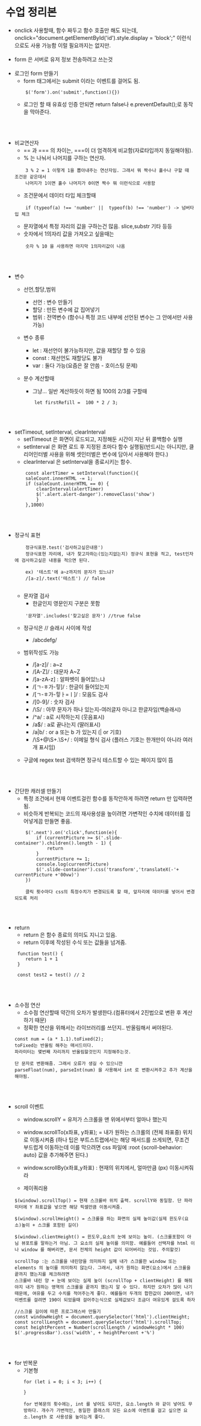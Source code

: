 # 수업 정리본

- onclick 사용할때, 함수 짜두고 함수 호출만 해도 되는데, 
onclick="document.getElementById('id').style.display = 'block';" 이런식으로도 사용 가능함 이럴 필요까지는 없지만.
<br><br>
- form 은 서버로 유저 정보 전송하려고 쓰는것
<br><br>
- 로그인 form 만들기
    - form 태그에서는 submit 이라는 이벤트를 걸어도 됨. 
    ``` 
        $('form').on('submit',function(){}) 
    ```
    - 로그인 할 때 유효성 인증 안되면 return false나 e.preventDefault();로 동작을 막아준다.

<br><br>
- 비교연산자
    - == 과 === 의 차이는, ===이 더 엄격하게 비교함(자료타입까지 동일해야됨).
    - % 는 나눠서 나머지를 구하는 연산자. 
    ```
        3 % 2 = 1 이렇게 1을 뽑아내주는 연산자임. 그래서 뭐 짝수나 홀수나 구할 때 조건문 같은데서
        나머지가 1이면 홀수 나머지가 0이면 짝수 뭐 이런식으로 사용함
    ```
    - 조건문에서 데이터 타입 체크할때
    ```
        if (typeof(a) !== 'number' ||  typeof(b) !== 'number') -> 넘버타입 체크
    ```
    - 문자열에서 특정 자리의 값을 구하는건 많음. slice,substr 기타 등등<br>
    - 숫자에서 1의자리 값을 가져오고 싶을때는 
    ```
        숫자 % 10 을 사용하면 마지막 1의자리값이 나옴
    ```

<br><br>

- 변수
    - 선언,할당,범위
        - 선언 : 변수 만들기
        - 할당 : 만든 변수에 값 집어넣기
        - 범위 : 전역변수 (함수나 특정 코드 내부에 선언된 변수는 그 안에서만 사용가능)

    - 변수 종류
        - let : 재선언이 불가능하지만, 값을 재할당 할 수 있음
        - const : 재선언도 재할당도 불가
        - var : 둘다 가능(요즘은 잘 안씀 - 호이스팅 문제)

    - 분수 계산할때
        - 그냥... 일반 계산하듯이 하면 됨 100의 2/3를 구할때 
        ```
            let firstRefill =  100 * 2 / 3;
        ```

<br><br>

- setTimeout, setInterval, clearInterval
    - setTimeout 은 화면이 로드되고, 지정해둔 시간이 지난 뒤 콜백함수 실행
    - setInterval 은 화면 로드 후 지정된 초마다 함수 실행됨(반드시는 아니지만, 클리어인터벌 사용을 위해 셋인터벌은 변수에 담아서 사용해야 한다.)
    - clearInterval 은 setInterval을 종료시키는 함수.
    ```
        const alertTimer = setInterval(function(){
        saleCount.innerHTML -= 1;
        if (saleCount.innerHTML == 0) {
            clearInterval(alertTimer)
            $('.alert.alert-danger').removeClass('show')
            }
        },1000)
    ```

<br><br>

- 정규식 표현
    ```
        정규식표현.test('검사하고싶은내용')
        정규식표현 자리에, 내가 찾고자하는(있는지없는지) 정규식 표현을 적고, test인자에 검사하고싶은 내용을 적으면 된다. 

        ex) '테스트'에 a~z까지의 문자가 있느냐?
        /[a-z]/.text('테스트') // false
        
    ```

    - 문자열 검사
        - 한글인지 영문인지 구분은 못함 
    ```
        '문자열'.includes('찾고싶은 문자') //true false
    ```
    - 정규식은 // 슬래시 사이에 작성
        - /abcdefg/
    - 범위작성도 가능
        - /[a-z]/ : a~z
        - /[A-Z]/ : 대문자 A~Z
        - /[a-zA-z] : 알파벳이 들어있느냐
        - /[ㄱ-ㅎ가-힣]/ : 한글이 들어있는지
        - /[ㄱ-ㅎ가-힣ㅏ=ㅣ]/ : 모음도 검사
        - /[0-9]/ : 숫자 검사
        - /\S/ : 아무 문자가 하나 있는지-여러글자 아니고 한글자임(백슬래시)
        - /^a/ : a로 시작하는지 (웃음표시)
        - /a$/ : a로 끝나는지 (딸러표시)
        - /a|b/ : or a 또는 b 가 있는지 (| or 기호)
        - /\S+@\S+\.\S+/ : 이메일 형식 검사 (플러스 기호는 한개만이 아니라 여러개 표시임)

    - 구글에 regex test 검색하면 정규식 테스트할 수 있는 페이지 많이 뜸 

<br><br>

- 간단한 캐러셀 만들기
    - 특정 조건에서 현재 이벤트걸린 함수를 동작안하게 하려면 return 만 입력하면 됨. 
    - 비슷하게 반복되는 코드의 재사용성을 높이려면 가변적인 수치에 데이터를 집어넣게끔 만들면 좋음. 
    ```
        $('.next').on('click',function(e){
            if (currentPicture >= $('.slide-container').children().length - 1) {
                return   
            }
            currentPicture += 1;
            console.log(currentPicture)
            $('.slide-container').css('transform','translateX(-'+ currentPicture +'00vw)')
        })

        클릭 횟수마다 css의 특정수치가 변경되도록 할 때, 앞자리에 데이터를 넣어서 변경되도록 처리

    ```

<br><br>

- return 
    - return 은 함수 종료의 의미도 지니고 있음.
    - return 이후에 작성된 수식 또는 값들을 넘겨줌. 
    ```
     function test() {
        return 1 + 1
     }

     const test2 = test() // 2 
    ```

<br><br>

- 소수점 연산
    - 소수점 연산할때 약간의 오차가 발생한다.(컴퓨터에서 2진법으로 변환 후 계산하기 때문)
    - 정확한 연산을 위해서는 라이브러리를 쓰던지.. 반올림해서 써야된다. 
    ```
    const num = (a * 1.1).toFixed(2);
    toFixed는 반올림 해주는 매서드이다.
    파라미터는 몇번째 자리까지 반올림할것인지 지정해주는것.

    단 문자로 변환해줌. 그래서 오류가 생길 수 있으니깐 
    parseFloat(num), parseInt(num) 을 사용해서 int 로 변환시켜주고 추가 계산을 해야됨.
    ```

<br><br>

- scroll 이벤트
    - window.scrollY = 유저가 스크롤을 맨 위에서부터 얼마나 했는지 
    - window.scrollTo(x좌표, y좌표); = 내가 원하는 스크롤의 (전체 좌표중) 위치로 이동시켜줌 (하나 팁은 부트스트랩에서는 해당 매서드를 쓰게되면, 무조건 부드럽게 이동하는데 이를 막으려면 css 파일에 :root {scroll-behavior: auto} 값을 추가해주면 된다.)
    - window.scrollBy(x좌표,y좌표) : 현재의 위치에서, 얼마만큼 (px) 이동시켜줘라

    - 제이쿼리용
    ```
    $(window).scrollTop() = 현재 스크롤바 위치 출력. scrollY와 동일함. 단 파라미터에 Y 좌표값을 넣으면 해당 픽셀만큼 이동시켜줌. 

    $(window).scrollHeight() = 스크롤을 하는 화면의 실제 높이값(실제 윈도우(요소)높이 + 스크롤 포함된 길이)

    $(window).clientHeight() = 윈도우,요소의 눈에 보이는 높이. (스크롤포함이 아님 뷰포트를 말하는거 아님. 그 요소의 실제 높이를 의미함. 예를들어 선택자를 html 이나 window 를 해버리면, 문서 전체의 height 값이 되어버리는 것임. 주의할것)

    scrollTop :는 스크롤을 내린양을 의미하지 실제 내가 스크롤한 window 또는 elements 의 높이를 의미하지 않는다. 그래서, 내가 원하는 화면(요소)에서 스크롤을 끝까지 했는지를 체크하려면 
    스크롤바 내린 양 + 눈에 보이는 실제 높이 (scrollTop + clientHeight) 를 해줘야지 내가 원하는 영역의 스크롤을 끝까지 했는지 알 수 있다. 하지만 오차가 많이 나기 때문에, 여유를 두고 수치를 적어주는게 좋다. 예를들어 두개의 합한값이 200이면, 내가 이벤트를 걸려면 190이 되었을때 걸어주는식으로 실제값보다 조금더 여유있게 걸도록 하자
    ```

    ```
    //스크롤 길이에 따른 프로그래스바 만들기
    const windowHeight = document.querySelector('html').clientHeight;
    const scrollLength = document.querySelector('html').scrollTop;
    const heightPercent = Number(scrollLength / windowHeight * 100)
    $('.progressBar').css('width', + heightPercent +'%')
    ```

<br><br>

- for 반복문
    - 기본형 
        ```
        for (let i = 0; i < 3; i++) {

        }

        for 반복문의 횟수에는, int 를 넣어도 되지만, 요소.length 와 같이 넣어도 무방하다. 개수가 가변적인, 동일한 클래스의 모든 요소에 이벤트를 걸고 싶으면 요소.length 로 사용성을 높이는게 좋다.

        ```

